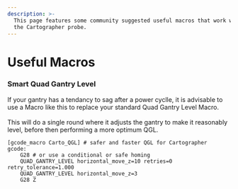 ```yaml
---
description: >-
  This page features some community suggested useful macros that work well with
  the Cartographer probe.
---
```


# Useful Macros

### Smart Quad Gantry Level

If your gantry has a tendancy to sag after a power cyclle, it is advisable to use a Macro like this to replace your standard Quad Gantry Level Macro. \
\
This will do a single round where it adjusts the gantry to make it reasonably level, before then performing a more optimum QGL.&#x20;

```gcode
[gcode_macro Carto_QGL] # safer and faster QGL for Cartographer
gcode:
    G28 # or use a conditional or safe homing
    QUAD_GANTRY_LEVEL horizontal_move_z=10 retries=0 retry_tolerance=1.000
    QUAD_GANTRY_LEVEL horizontal_move_z=3
    G28 Z
```

